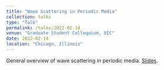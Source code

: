 ```yaml
---
title: "Wave Scattering in Periodic Media"
collection: talks
type: "Talk"
permalink: /talks/2022-02-14
venue: "Graduate Student Colloquium, UIC"
date: 2022-02-14
location: "Chicago, Illinois"
---
```


General overview of wave scattering in periodic media. [Slides](http://matthewshawnkehoe.github.io/files/kehoe_wave_scattering.pdf).
